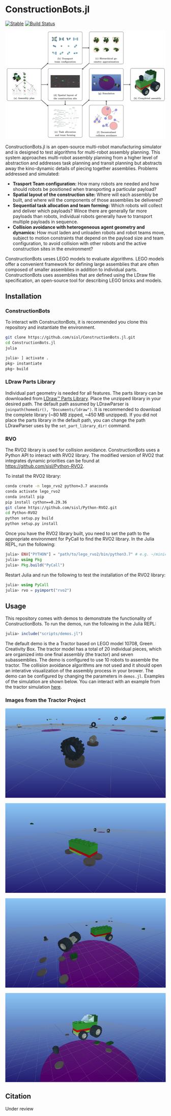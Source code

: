 # ConstructionBots.jl

[![Stable](https://img.shields.io/badge/docs-stable-blue.svg)](https://sisl.github.io/ConstructionBots.jl/stable)
[![Build Status](https://github.com/sisl/ConstructionBots.jl/workflows/CI/badge.svg)](https://github.com/sisl/ConstructionBots.jl/actions)

![ConstructionBots.jl Overivew](media/constructionbots_overviw.png)

ConstructionBots.jl is an open-source multi-robot manufacturing simulator and is designed to test algorithms for multi-robot assembly planning. This system approaches multi-robot assembly planning from a higher level of abstraction and addresses task planning and transit planning but abstracts away the kino-dynamic details of piecing together assemblies. Problems addressed and simulated:
- **Trasport Team configuration:** How many robots are needed and how should robots be positioned when transporting a particular payload?
- **Spatial layout of the construction site:** Where will each assembly be built, and where will the components of those assemblies be delivered?
- **Sequential task allocation and team forming:** Which robots will collect and deliver which payloads? Wince there are generally far more payloads than robots, individual robots generally have to transport multiple payloads in sequence.
- **Collision avoidance with heterogeneous agent geometry and dynamics:** How must laden and unloaden robots and robot teams move, subject to motion constraints that depend on the payload size and team configuration, to avoid collision with other robots and the active construction sites in the environment?

ConstructionBots ueses LEGO models to evaluate algorithms. LEGO models offer a convenient framework for defining large assemblies that are often composed of smaller assemblies in addition to individual parts. ConstructionBots uses assemblies that are defined using the LDraw file specification, an open-source tool for describing LEGO bricks and models.


## Installation

### ConstructionBots
To interact with ConstrucitonBots, it is recommended you clone this repository and instantiate the environment.
```bash
git clone https://github.com/sisl/ConstructionBots.jl.git
cd ConstructionBots.jl
julia
```
```julia
julia> ] activate .
pkg> instantiate
pkg> build
```

### LDraw Parts Library
Individual part geometry is needed for all features. The parts library can be downloaded from [LDraw™ Parts Library](https://library.ldraw.org/updates?latest). Place the unzipped library in your desired path. The default path assumed by LDrawParser is `joinpath(homedir(), "Documents/ldraw")`. It is recommended to download the complete library (~80 MB zipped, ~450 MB unzipped). If you did not place the parts library in the default path, you can change the path LDrawParser uses by the `set_part_library_dir!` command.

### RVO
The RVO2 library is used for collision avoidance. ConstructionBots uses a Python API to interact with RVO2 library. The modified version of RVO2 that integrates dynamic priorities can be found at https://github.com/sisl/Python-RVO2.

To install the RVO2 library:
```bash
conda create -n lego_rvo2 python=3.7 anaconda
conda activate lego_rvo2
conda install pip
pip install cython==0.29.36
git clone https://github.com/sisl/Python-RVO2.git
cd Python-RVO2
python setup.py build
python setup.py install
```
Once you have the RVO2 library built, you need to set the path to the appropriate environment for PyCall to find the RVO2 library. In the Julia REPL, run the following:
```julia
julia> ENV["PYTHON"] = "path/to/lego_rvo2/bin/python3.7" # e.g. ~/miniconda3/envs/lego_rvo2/bin/python3.7
julia> using Pkg
julia> Pkg.build("PyCall")
```

Restart Julia and run the following to test the installation of the RVO2 library:
```julia
julia> using PyCall
julia> rvo = pyimport("rvo2")
```

## Usage
This repository comes with demos to demonstrate the functionality of ConstructionBots. To run the demos, run the following in the Julia REPL:
```julia
julia> include("scripts/demos.jl")
```
The default demo is the a Tractor based on LEGO model 10708, Green Creativity Box. The tractor model has a total of 20 individual pieces, which are organized into one final assembly (the tractor) and seven subassemblies. The demo is configured to use 10 robots to assemble the tractor. The collision avoidance algorithms are not used and it should open an interative visualization of the assembly process in your brower. The demo can be configured by changing the parameters in `demos.jl`. Examples of the simulation are shown below. You can interact with an example from the tractor simulation [here](docs/src/tractor_greedy_no-RVO_no_Dispersion_TagentBug_visualization.html).

### Images from the Tractor Project
![Tractor Project a](media/tractor_demo_a.png)

![Tractor Project b](media/tractor_demo_b.png)

![Tractor Project c](media/tractor_demo_c.png)

![Tractor Project d](media/tractor_demo_d.png)

## Citation
Under review

